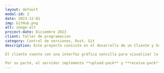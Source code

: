 ```yaml
---
layout: default
modal-id: 2
date: 2023-12-01
img: GitHub.png
alt: image-alt
project-date: Diciembre 2023
client: Taller de programacion
category: Control de versiones, Rust, Git
description: Este proyecto consiste en el desarrollo de un Cliente y Servidor Git con funcionalidades acotadas, implementado en Rust. Su objetivo principal es replicar operaciones básicas de Git, como clonar repositorios, realizar commits, manejar ramas y sincronizar cambios con un servidor propio que respete el protocolo Git Transport.

El cliente cuenta con una interfaz gráfica sencilla para visualizar la historia de commits y gestionar ramas. Además, permite la configuración mediante un archivo similar a "gitconfig" y mantiene un log de operaciones realizadas.

Por su parte, el servidor implementa **upload-pack** y **receive-pack**, asegurando la comunicación con el cliente. Se diseñó para soportar múltiples conexiones simultáneas usando threads, evitando bloqueos en la atención de solicitudes. En caso de conflictos entre cambios de distintos clientes, se siguen los estándares de Git para su resolución.
---
```

